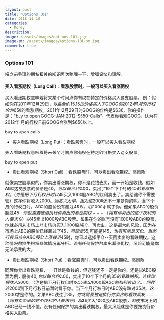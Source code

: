 ```yaml
---
layout: post
title: "Options 101"
date: 2016-11-15
categories:
  - Money
description: 
image: /assets/images/options-101.jpg
image-sm: /assets/images/options-101-sm.jpg
comments: true
---
```

### Options 101

把之前整理的期权相关的知识再次整理一下，增强记忆和理解。

#### 买入看涨期权（Long Call）：看涨股票时，一般可以买入看涨期权

买入看涨期权意味着将来某个时间点你有权在特定的价格买入这支股票。
例：假如你在2011年12月29日，以每合约$15.15的价格买入了GOOG的2012年1月的行权价为$650的看涨期权。2011年12月29日时GOOG的价格是$636，你的操作是："buy to open GOOG-JAN-2012-$650-Calls"。代表你看涨GOOG，认为在2012年1月的行权日前GOOG会涨到$650以上。

buy to open calls

- 买入看跌期权（Long Put）：看跌股票时，一般可以买入看跌期权

买入看跌期权意味着将来某个时间点你有权在特定的价格卖入这支股票。

buy to open put

- 卖出看涨期权（Short Call）：看跌股票时，可以卖出看涨期权。高风险

就像卖空股票似的，你卖出看涨期权，你不是花钱去买，而一开始是收钱。假如ABC这支股票的价格是$40，你以每合约$2.00，卖出了10个下个月的$45的看涨期权。（你是把下月行权日时以$45买入1000股ABC的权利卖出了。卖给谁你不需要管）这样你将收入$2000。别高兴太早，因为这$2000还不一定是你的呢。当下个月的行权日时，ABC的股价没有超过$45时，这$2000才属于你。但如果ABC的股价超过$45，你就需要被迫执行你卖出的看涨期权---（拥有你卖出的这个权利的人要求你）以$45卖出1000股ABC股票。如果在你的帐号没有1000股ABC的股票，你就必须从市场上以市场价买入1000股ABC，再卖出。这是最大的风险，因为在市场上ABC的股价已经超过了$45，可能是$55,可能是$145，也有可能是天价。当然行权日前在ABC股价上涨接近$45时，你可以选择平仓--买回卖出的看跌期权。这种情况的损失根据具体情况再分析。没有任何保护的卖出看涨期权，风险可能是你无法承受的大。 


- 卖出看跌期权（Short Put）：看涨股票时，可以卖出看跌期权。高风险

同理你卖出看跌期权， 一开始是收钱的，但这钱还不一定是你的。还是以ABC股票为例，股价$40, 你以每合约$2.00，卖出了10个下个月的$35的看跌期权。这样你将收入$2000。（你是把下月行权日时以$35卖出1000股ABC的权利卖出了。）同样这$2000到下月行权日前暂时属于你。当下个月行权日时ABC没有跌过$35时，这$2000才是你的。如果ABC跌过了$35，你就需要被迫执行你卖出的看跌期权---（拥有你卖出的这个权利的人要求你）以$35买入1000股ABC股票，即使市场上的ABC已经一钱不值。没有任何保护的卖出看跌期权，最大风险就是你要按执行价格买入股票。 